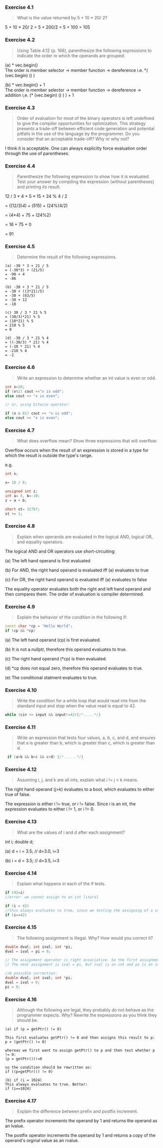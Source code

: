 ### Exercise 4.1
> What is the value returned by 5 + 10 * 20/ 2?

5 + 10 * 20/ 2 = 5 + 200/2 = 5 + 100 = 105

### Exercise 4.2
> Using Table 4.12 (p. 166), parenthesize the following expressions to indicate the order in which the operands are grouped:

(a) * vec.begin()  
The order is member selector -> member function -> dereference
i.e. *( (vec.begin) () )

(b) * vec.begin() + 1   
The order is member selector -> member function -> dereference -> addition
i,e. (* (vec.begin) () ) ) + 1


### Exercise 4.3
> Order of evaluation for most of the binary operators is left undefined to give the compiler opportunities for optimization. This strategy presents a trade-off between efficient code generation and potential pitfalls in the use of the language by the programmer. Do you consider that an acceptable trade-off? Why or why not?

I think it is acceptable. One can always explicitly force evaluation order through the use of parentheses.

### Exercise 4.4
> Parenthesize the following expression to show how it is evaluated. Test your answer by compiling the expression (without parentheses) and printing its result.

12 / 3 * 4 + 5 * 15 + 24 % 4 / 2

= ((12/3)*4) + (5*15) + (24%(4/2) 

= (4*4) + 75 + (24%2)

= 16 + 75 + 0 

= 91


### Exercise 4.5
> Determine the result of the following expressions.
```
(a) -30 * 3 + 21 / 5
= (-30*3) + (21/5)
= -90 + 4
= -86

(b) -30 + 3 * 21 / 5
= -30 + ((3*21)/5)
= -30 + (63/5)
= -30 + 12
= -18

(c) 30 / 3 * 21 % 5
= (30/3)*21) % 5
= (10*21) % 5
= 210 % 5
= 0

(d) -30 / 3 * 21 % 4
= ((-30/3) * 21) % 4
= (-10 * 21) % 4
= -210 % 4
= -2
```

### Exercise 4.6
> Write an expression to determine whether an int value is even or odd.
```c++
int x=20;
if (x%2) cout <<"x is odd";
else cout << "x is even";

// or, using bitwise operator:

if (x & 01) cout << "x is odd";
else cout << "x is even";
```

### Exercise 4.7
> What does overflow mean? Show three expressions that will overflow.

Overflow occurs when the result of an expression is stored in a type for which the result is outside the type's range.

e.g.
```c++
int x;

x= 10 / 0;

unsigned int z;
int a= 5, b=-10;
z = a + b;

short st= 32767;
st += 1;
```

### Exercise 4.8
> Explain when operands are evaluated in the logical AND, logical OR, and equality operators.

The logical AND and OR operators use short-circuiting:

(a) The left hand operand is first evaluated

(b) For AND, the right hand operand is evaluated iff (a) evaluates to true

(c) For OR, the right hand operand is evaluated iff (a) evaluates to false

The equality operator evaluates both the right and left hand operand and then compares them. 
The order of evaluation is compiler determined.


### Exercise 4.9
> Explain the behavior of the condition in the following if:
```c++
const char *cp = "Hello World";
if (cp && *cp)
```
(a) The left hand operand (cp) is first evaluated.

(b) It is not a nullptr, therefore this operand evaluates to true.

(c) The right hand operand (*cp) is then evaluated.

(d) *cp does not equal zero, therefore this operand evaluates to true.

(e) The conditional statment evaluates to true.

### Exercise 4.10
> Write the condition for a while loop that would read ints from the standard input and stop when the value read is equal to 42.
```c++
while (cin >> input && input!=42){/*.....*/}
```

### Exercise 4.11
> Write an expression that tests four values, a, b, c, and d, and ensures that a is greater than b, which is greater than c, which is greater than d.
```c++
 if (a>b && b>c && c>d) {/*......*/}
```

### Exercise 4.12
> Assuming i, j, and k are all ints, explain what i != j < k means.

The right hand operand (j>k) evaluates to a bool, which evaluates to either true of false.

The expression is either i != true, or i != false. Since i is an int, the expression evaluates to either i != 1, or i != 0.

### Exercise 4.13
> What are the values of i and d after each assignment?

int i; double d;

(a) d = i = 3.5;      // d=3.0, i=3

(b) i = d = 3.5;      // d=3.5, i=3

### Exercise 4.14
> Explain what happens in each of the if tests.
```c++
if (42=i)
//error: we cannot assign to an int literal

if (i = 42)
//this always evaluates to true, since we testing the assigning of a value to an int. Better: 
if (i==42)
```

### Exercise 4.15
> The following assignment is illegal. Why? How would you correct it?
```c++
double dval; int ival; int *pi;
dval = ival = pi = 0;

// The assignment operator is right associative. So the first assignment is pi = 0.
// The next assignment is ival = pi, but ival is an int and pi is an int *, so no assignment is possible.

//A possible correction:
double dval; int ival; int *pi;
dval = ival = 0;
pi = 0;
```

### Exercise 4.16
> Although the following are legal, they probably do not behave as the programmer expects. Why? Rewrite the expressions as you think they should be.
```
(a) if (p = getPtr() != 0)

This first evaluates getPtr() != 0 and then assigns this result to p:
p = (getPtr() != 0)  

whereas we first want to assign getPtr() to p and then test whether p != 0:
(p = getPtr())!=0

so the condition should be rewritten as:
if ((p=getPtr()) != 0)

(b) if (i = 1024)
This always evaluates to true. Better:
if (i==1024)
```

### Exercise 4.17
> Explain the difference between prefix and postfix increment.

The prefix operator increments the operand by 1 and returns the operand as an lvalue.

The postfix operator increments the operand by 1 and returns a copy of the operand's orginal value as an rvalue.













